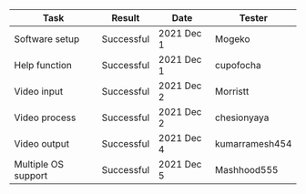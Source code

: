 
|Task|Result|Date|Tester|
|----|------|----|------|
|Software setup|Successful|2021 Dec 1|Mogeko|
|Help function|Successful|2021 Dec 1|cupofocha|
|Video input|Successful|2021 Dec 2|Morristt|
|Video process|Successful|2021 Dec 2|chesionyaya|
|Video output|Successful|2021 Dec 4|kumarramesh454|
|Multiple OS support|Successful|2021 Dec 5|Mashhood555|
